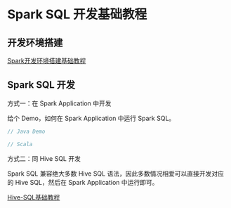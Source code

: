 # Spark SQL 开发基础教程


## 开发环境搭建

[Spark开发环境搭建基础教程](work/component/Big-Data/Apache-Spark/development/Spark开发环境搭建基础教程.md)


## Spark SQL 开发

方式一：在 Spark Application 中开发

给个 Demo，如何在 Spark Application 中运行 Spark SQL。


```java
// Java Demo
```


```scala
// Scala
```

方式二：同 Hive SQL 开发

Spark SQL 兼容绝大多数 Hive SQL 语法，因此多数情况相爱可以直接开发对应的 Hive SQL，然后在 Spark Application 中运行即可。

[Hive-SQL基础教程](work/component/Big-Data/Apache-Hive/development/Hive-SQL基础教程.md)
